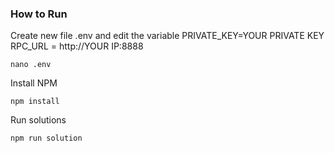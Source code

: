 ### How to Run

Create new file .env and edit the variable
PRIVATE_KEY=YOUR PRIVATE KEY
RPC_URL = http://YOUR IP:8888

```shell
nano .env
```

Install NPM 

```shell
npm install
```

Run solutions

```
npm run solution
```
